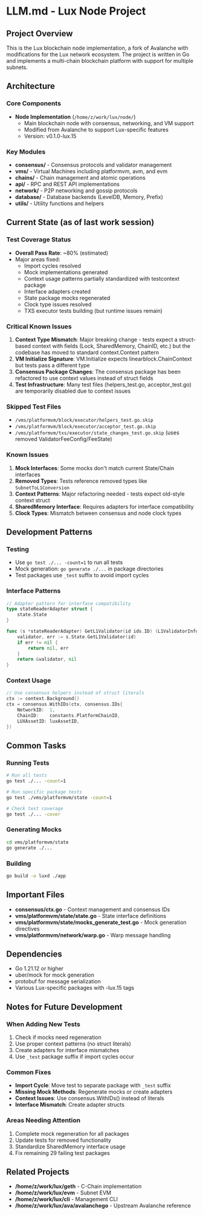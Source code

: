 # LLM.md - Lux Node Project

## Project Overview
This is the Lux blockchain node implementation, a fork of Avalanche with modifications for the Lux network ecosystem. The project is written in Go and implements a multi-chain blockchain platform with support for multiple subnets.

## Architecture

### Core Components
- **Node Implementation** (`/home/z/work/lux/node/`)
  - Main blockchain node with consensus, networking, and VM support
  - Modified from Avalanche to support Lux-specific features
  - Version: v0.1.0-lux.15

### Key Modules
- **consensus/** - Consensus protocols and validator management
- **vms/** - Virtual Machines including platformvm, avm, and evm
- **chains/** - Chain management and atomic operations
- **api/** - RPC and REST API implementations
- **network/** - P2P networking and gossip protocols
- **database/** - Database backends (LevelDB, Memory, Prefix)
- **utils/** - Utility functions and helpers

## Current State (as of last work session)

### Test Coverage Status
- **Overall Pass Rate**: ~80% (estimated)
- Major areas fixed:
  - Import cycles resolved
  - Mock implementations generated
  - Context usage patterns partially standardized with testcontext package
  - Interface adapters created
  - State package mocks regenerated
  - Clock type issues resolved
  - TXS executor tests building (but runtime issues remain)

### Critical Known Issues
1. **Context Type Mismatch**: Major breaking change - tests expect a struct-based context with fields (Lock, SharedMemory, ChainID, etc.) but the codebase has moved to standard context.Context pattern
2. **VM Initialize Signature**: VM.Initialize expects linearblock.ChainContext but tests pass a different type
3. **Consensus Package Changes**: The consensus package has been refactored to use context values instead of struct fields
4. **Test Infrastructure**: Many test files (helpers_test.go, acceptor_test.go) are temporarily disabled due to context issues

### Skipped Test Files
- `/vms/platformvm/block/executor/helpers_test.go.skip`
- `/vms/platformvm/block/executor/acceptor_test.go.skip`
- `/vms/platformvm/txs/executor/state_changes_test.go.skip` (uses removed ValidatorFeeConfig/FeeState)

### Known Issues
1. **Mock Interfaces**: Some mocks don't match current State/Chain interfaces
2. **Removed Types**: Tests reference removed types like `SubnetToL1Conversion`
3. **Context Patterns**: Major refactoring needed - tests expect old-style context struct
4. **SharedMemory Interface**: Requires adapters for interface compatibility
5. **Clock Types**: Mismatch between consensus and node clock types

## Development Patterns

### Testing
- Use `go test ./... -count=1` to run all tests
- Mock generation: `go generate ./...` in package directories
- Test packages use `_test` suffix to avoid import cycles

### Interface Patterns
```go
// Adapter pattern for interface compatibility
type stateReaderAdapter struct {
    state.State
}

func (s *stateReaderAdapter) GetL1Validator(id ids.ID) (L1ValidatorInfo, error) {
    validator, err := s.State.GetL1Validator(id)
    if err != nil {
        return nil, err
    }
    return &validator, nil
}
```

### Context Usage
```go
// Use consensus helpers instead of struct literals
ctx := context.Background()
ctx = consensus.WithIDs(ctx, consensus.IDs{
    NetworkID:  1,
    ChainID:    constants.PlatformChainID,
    LUXAssetID: luxAssetID,
})
```

## Common Tasks

### Running Tests
```bash
# Run all tests
go test ./... -count=1

# Run specific package tests
go test ./vms/platformvm/state -count=1

# Check test coverage
go test ./... -cover
```

### Generating Mocks
```bash
cd vms/platformvm/state
go generate ./...
```

### Building
```bash
go build -o luxd ./app
```

## Important Files
- **consensus/ctx.go** - Context management and consensus IDs
- **vms/platformvm/state/state.go** - State interface definitions
- **vms/platformvm/state/mocks_generate_test.go** - Mock generation directives
- **vms/platformvm/network/warp.go** - Warp message handling

## Dependencies
- Go 1.21.12 or higher
- uber/mock for mock generation
- protobuf for message serialization
- Various Lux-specific packages with -lux.15 tags

## Notes for Future Development

### When Adding New Tests
1. Check if mocks need regeneration
2. Use proper context patterns (no struct literals)
3. Create adapters for interface mismatches
4. Use `_test` package suffix if import cycles occur

### Common Fixes
- **Import Cycle**: Move test to separate package with `_test` suffix
- **Missing Mock Methods**: Regenerate mocks or create adapters
- **Context Issues**: Use consensus.WithIDs() instead of literals
- **Interface Mismatch**: Create adapter structs

### Areas Needing Attention
1. Complete mock regeneration for all packages
2. Update tests for removed functionality
3. Standardize SharedMemory interface usage
4. Fix remaining 29 failing test packages

## Related Projects
- **/home/z/work/lux/geth** - C-Chain implementation
- **/home/z/work/lux/evm** - Subnet EVM
- **/home/z/work/lux/cli** - Management CLI
- **/home/z/work/lux/ava/avalanchego** - Upstream Avalanche reference